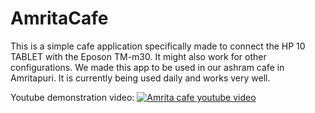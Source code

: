 # AmritaCafe

This is a simple cafe application specifically made to connect the HP 10 TABLET with the Eposon TM-m30.
It might also work for other configurations.
We made this app to be used in our ashram cafe in Amritapuri.
It is currently being used daily and works very well.

Youtube demonstration video:
[![Amrita cafe youtube video](https://www.amritapuri.org/images/anamika.jpg)](https://www.youtube.com/watch?v=6Tl5GKwi1p0)
